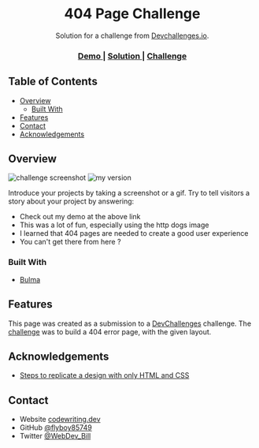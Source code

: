 <!-- Please update value in the {}  -->

<h1 align="center">404 Page Challenge</h1>

<div align="center">
   Solution for a challenge from  <a href="http://devchallenges.io" target="_blank">Devchallenges.io</a>.
</div>

<div align="center">
  <h3>
    <a href="https://codewriting.dev/100daysofcode/day8/">
      Demo
    </a>
    <span> | </span>
    <a href="https://codewriting.dev/100daysofcode/day8/">
      Solution
    </a>
    <span> | </span>
    <a href="https://devchallenges.io/challenges/wBunSb7FPrIepJZAg0sY">
      Challenge
    </a>
  </h3>
</div>

<!-- TABLE OF CONTENTS -->

## Table of Contents

- [Overview](#overview)
  - [Built With](#built-with)
- [Features](#features)
- [Contact](#contact)
- [Acknowledgements](#acknowledgements)

<!-- OVERVIEW -->

## Overview

![challenge screenshot](https://images/404_challenge.jpg)
![my version](https://images/my_404.jpg)

Introduce your projects by taking a screenshot or a gif. Try to tell visitors a story about your project by answering:

- Check out my demo at the above link
- This was a lot of fun, especially using the http dogs image
- I learned that 404 pages are needed to create a good user experience
- You can't get there from here ?

### Built With

<!-- This section should list any major frameworks that you built your project using. Here are a few examples.-->

- [Bulma](https://bulma.io)


## Features

<!-- List the features of your application or follow the template. Don't share the figma file here :) -->

This page was created as a submission to a [DevChallenges](https://devchallenges.io/challenges) challenge. The [challenge](https://devchallenges.io/challenges/wBunSb7FPrIepJZAg0sY) was to build a 404 error page, with the given layout.


## Acknowledgements

<!-- This section should list any articles or add-ons/plugins that helps you to complete the project. This is optional but it will help you in the future. For example -->

- [Steps to replicate a design with only HTML and CSS](https://devchallenges-blogs.web.app/how-to-replicate-design/)


## Contact

- Website [codewriting.dev](https://codewriting.dev)
- GitHub [@flyboy85749](https://github.com/flyboy85749)
- Twitter [@WebDev_Bill](https://twitter.com/WebDev_Bill)
